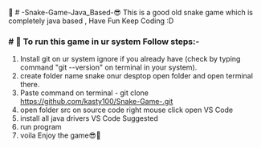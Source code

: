 🐍 # -Snake-Game-Java_Based-😎
This is a good old snake game which is completely java based , Have Fun Keep Coding :D

### # 🤩 To run this game in ur system Follow steps:-

1. Install git on ur system ignore if you already have (check by typing command "git --version" on terminal in your system).
2. create folder name snake onur desptop open folder and open terminal there.
3. Paste command on terminal -  git clone https://github.com/kasty100/Snake-Game-.git
4. open folder src on source code right mouse click open VS Code
5. install all java drivers VS Code Suggested
6. run program
7. voila  Enjoy the game😎🐍 




